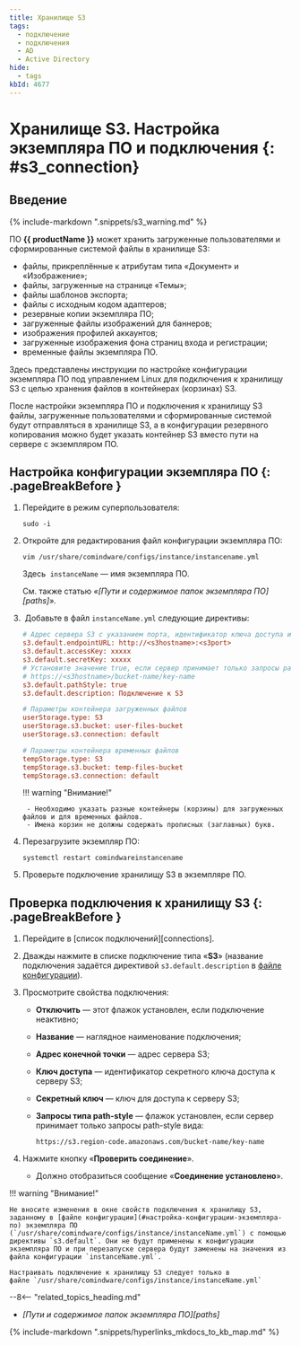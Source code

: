 ```yaml
---
title: Хранилище S3
tags:
  - подключение
  - подключения
  - AD
  - Active Directory
hide:
  - tags
kbId: 4677
---
```


# Хранилище S3. Настройка экземпляра ПО и подключения {: #s3_connection}

## Введение

{% include-markdown ".snippets/s3_warning.md" %}

ПО **{{ productName }}** может хранить загруженные пользователями и сформированные системой файлы в хранилище S3:

- файлы, прикреплённые к атрибутам типа «Документ» и «Изображение»;
- файлы, загруженные на странице «Темы»;
- файлы шаблонов экспорта;
- файлы с исходным кодом адаптеров;
- резервные копии экземпляра ПО;
- загруженные файлы изображений для баннеров;
- изображения профилей аккаунтов;
- загруженные изображения фона страниц входа и регистрации;
- временные файлы экземпляра ПО.

Здесь представлены инструкции по настройке конфигурации экземпляра ПО под управлением Linux для подключения к хранилищу S3 с целью хранения файлов в контейнерах (корзинах) S3.

После настройки экземпляра ПО и подключения к хранилищу S3 файлы, загруженные пользователями и сформированные системой будут отправляться в хранилище S3, а в конфигурации резервного копирования можно будет указать контейнер S3 вместо пути на сервере с экземпляром ПО.

## Настройка конфигурации экземпляра ПО {: .pageBreakBefore }

1. Перейдите в режим суперпользователя:

    ```
    sudo -i
    ```

2. Откройте для редактирования файл конфигурации экземпляра ПО:

    ```
    vim /usr/share/comindware/configs/instance/instancename.yml
    ```

    Здесь  `instanceName` — имя экземпляра ПО.

    См. также статью _«[Пути и содержимое папок экземпляра ПО][paths]»._

3.  Добавьте в файл `instanceName.yml` следующие директивы:

    ``` ini
    # Адрес сервера S3 с указанием порта, идентификатор ключа доступа и секретный ключ
    s3.default.endpointURL: http://<s3hostname>:<s3port>
    s3.default.accessKey: xxxxx
    s3.default.secretKey: xxxxx
    # Установите значение true, если сервер принимает только запросы path-style вида:
    # https://<s3hostname>/bucket-name/key-name
    s3.default.pathStyle: true
    s3.default.description: Подключение к S3

    # Параметры контейнера загруженных файлов
    userStorage.type: S3
    userStorage.s3.bucket: user-files-bucket
    userStorage.s3.connection: default

    # Параметры контейнера временных файлов
    tempStorage.type: S3
    tempStorage.s3.bucket: temp-files-bucket
    tempStorage.s3.connection: default
    ```

    !!! warning "Внимание!"

        - Необходимо указать разные контейнеры (корзины) для загруженных файлов и для временных файлов.
        - Имена корзин не должны содержать прописных (заглавных) букв.

4. Перезагрузите экземпляр ПО:

    ```
    systemctl restart comindwareinstancename
    ```

5. Проверьте подключение хранилищу S3 в экземпляре ПО.

## Проверка подключения к хранилищу S3 {: .pageBreakBefore }

1. Перейдите в [список подключений][connections].
2. Дважды нажмите в списке подключение типа «**S3**» (название подключения задаётся директивой `s3.default.description` в [файле конфигурации](#настройка-конфигурации-экземпляра-по)).
3. Просмотрите свойства подключения:
    - **Отключить** — этот флажок установлен, если подключение неактивно;
    - **Название** — наглядное наименование подключения;
    - **Адрес конечной точки** — адрес сервера S3;
    - **Ключ доступа** — идентификатор секретного ключа доступа к серверу S3;
    - **Секретный ключ** — ключ для доступа к серверу S3;
    - **Запросы типа path-style** — флажок установлен, если сервер принимает только запросы path-style вида:

        ```
        https://s3.region-code.amazonaws.com/bucket-name/key-name
        ```

4. Нажмите кнопку «**Проверить соединение**».
    - Должно отобразиться сообщение «**Соединение установлено**».

!!! warning "Внимание!"

    Не вносите изменения в окне свойств подключения к хранилищу S3, заданному в [файле конфигурации](#настройка-конфигурации-экземпляра-по) экземпляра ПО (`/usr/share/comindware/configs/instance/instanceName.yml`) с помощью директивы `s3.default`. Они не будут применены к конфигурации экземпляра ПО и при перезапуске сервера будут заменены на значения из файла конфигурации `instanceName.yml`.

    Настраивать подключение к хранилищу S3 следует только в файле `/usr/share/comindware/configs/instance/instanceName.yml`

<div class="relatedTopics" markdown="block">

--8<-- "related_topics_heading.md"

- _[Пути и содержимое папок экземпляра ПО][paths]_

</div>

{% include-markdown ".snippets/hyperlinks_mkdocs_to_kb_map.md" %}
